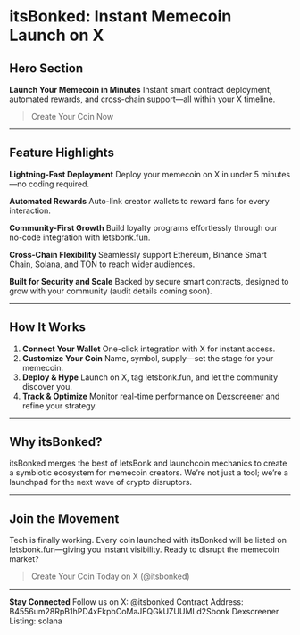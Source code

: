 # itsBonked: Instant Memecoin Launch on X

## Hero Section

**Launch Your Memecoin in Minutes**
Instant smart contract deployment, automated rewards, and cross-chain support—all within your X timeline.

> Create Your Coin Now

---

## Feature Highlights

**Lightning-Fast Deployment**
Deploy your memecoin on X in under 5 minutes—no coding required.

**Automated Rewards**
Auto-link creator wallets to reward fans for every interaction.

**Community-First Growth**
Build loyalty programs effortlessly through our no-code integration with letsbonk.fun.

**Cross-Chain Flexibility**
Seamlessly support Ethereum, Binance Smart Chain, Solana, and TON to reach wider audiences.

**Built for Security and Scale**
Backed by secure smart contracts, designed to grow with your community (audit details coming soon).

---

## How It Works

1. **Connect Your Wallet**
   One-click integration with X for instant access.
2. **Customize Your Coin**
   Name, symbol, supply—set the stage for your memecoin.
3. **Deploy & Hype**
   Launch on X, tag letsbonk.fun, and let the community discover you.
4. **Track & Optimize**
   Monitor real-time performance on Dexscreener and refine your strategy.

---

## Why itsBonked?

itsBonked merges the best of letsBonk and launchcoin mechanics to create a symbiotic ecosystem for memecoin creators. We’re not just a tool; we’re a launchpad for the next wave of crypto disruptors.

---

## Join the Movement

Tech is finally working. Every coin launched with itsBonked will be listed on letsbonk.fun—giving you instant visibility. Ready to disrupt the memecoin market?

> Create Your Coin Today on X (@itsbonked)

---

**Stay Connected**
Follow us on X: @itsbonked
Contract Address: B4556um28RpB1hPD4xEkpbCoMaJFQGkUZUUMLd2Sbonk
Dexscreener Listing: solana&#x20;
